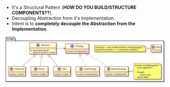 - It's a Structural Pattern (**HOW DO YOU BUILD/STRUCTURE COMPONENTS??**). 
- Decoupling Abstraction from it's Implementation. 
- Intent is to **completely decouple the Abstraction from the Implementation.**
 
![UML Design](bridge.jpg)

